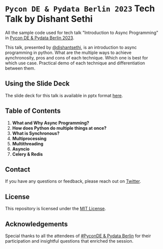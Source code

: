 # `Pycon DE & Pydata Berlin 2023` Tech Talk by Dishant Sethi

All the sample code used for tech talk "Introduction to Async Programming" in [Pycon DE & Pydata Berlin 2023](https://2023.pycon.de/). 

This talk, presented by [@dishantsethi](https://twitter.com/Dishantsethi14), is an introduction to async programming in python. What are the multiple ways to achieve aynchronosity, pros and cons of each technique. Which one is best for which use case. Practical demo of each technique and differentiation between them.

## Using the Slide Deck
The slide deck for this talk is available in pptx format [here](0_slides/Async-python.pptx).

## Table of Contents
1. **What and Why Async Programming?**
2. **How does Python do multiple things at once?**
3. **What is Synchronous?**
4. **Multiprocessing**
5. **Multithreading**
6. **Asyncio**
7. **Celery & Redis**

## Contact
If you have any questions or feedback, please reach out on [Twitter](https://twitter.com/Dishantsethi14).

## License
This repository is licensed under the [MIT License](LICENSE.md).

## Acknowledgements
Special thanks to all the attendees of [#PyconDE & Pydata Berlin](https://2023.pycon.de/) for their participation and insightful questions that enriched the session.

